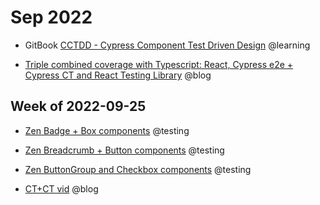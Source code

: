 # Sep 2022

-   GitBook [CCTDD - Cypress Component Test Driven Design](https://app.gitbook.com/s/jK1ARkRsP5OQ6ygMk6el/) @learning
    
-   [Triple combined coverage with Typescript: React, Cypress e2e + Cypress CT and React Testing Library](https://dev.to/muratkeremozcan/triple-combined-coverage-with-typescript-1dgc) @blog
    

## Week of 2022-09-25

-   [Zen Badge + Box components](https://github.com/helloextend/client/pull/4835) @testing
    
-   [Zen Breadcrumb + Button components](https://github.com/helloextend/client/pull/4849) @testing
    
-   [Zen ButtonGroup and Checkbox components](https://github.com/helloextend/client/pull/4866) @testing
    
-   [CT+CT vid](https://www.youtube.com/watch?v=YD0kWTIRT30) @blog